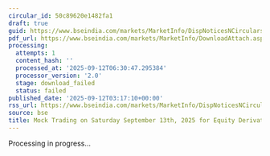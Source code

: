 ```yaml
---
circular_id: 50c89620e1482fa1
draft: true
guid: https://www.bseindia.com/markets/MarketInfo/DispNoticesNCirculars.aspx?Noticeid={2E897628-EAA2-4074-B796-2B4930D44D0D}&noticeno=20250912-2&dt=09/12/2025&icount=2&totcount=9&flag=0
pdf_url: https://www.bseindia.com/markets/MarketInfo/DownloadAttach.aspx?id=20250912-2&attachedId=
processing:
  attempts: 1
  content_hash: ''
  processed_at: '2025-09-12T06:30:47.295384'
  processor_version: '2.0'
  stage: download_failed
  status: failed
published_date: '2025-09-12T03:17:10+00:00'
rss_url: https://www.bseindia.com/markets/MarketInfo/DispNoticesNCirculars.aspx?Noticeid={2E897628-EAA2-4074-B796-2B4930D44D0D}&noticeno=20250912-2&dt=09/12/2025&icount=2&totcount=9&flag=0
source: bse
title: Mock Trading on Saturday September 13th, 2025 for Equity Derivatives segment
---
```


Processing in progress...